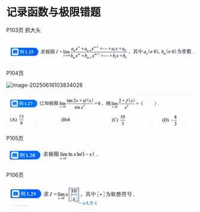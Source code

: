 # 记录函数与极限错题

P103页 抓大头

![image-20250616103724310](https://raw.githubusercontent.com/Xioaruan912/pic/main/image-20250616103724310.png)

P104页

![image-20250616103834028](../../../../../AppData/Roaming/Typora/typora-user-images/image-20250616103834028.png)

![image-20250616103850875](https://raw.githubusercontent.com/Xioaruan912/pic/main/image-20250616103850875.png)

P105页

![image-20250616103906487](https://raw.githubusercontent.com/Xioaruan912/pic/main/image-20250616103906487.png)

P106页

![image-20250616103926659](https://raw.githubusercontent.com/Xioaruan912/pic/main/image-20250616103926659.png)